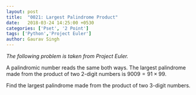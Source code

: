 ```yaml
---
layout: post
title:  "0021: Largest Palindrome Product"
date:   2018-03-24 14:25:00 +0530
categories: ['Pset', '2 Point']
tags: ['Python','Project Euler']
author: Gaurav Singh
---
```

_The following problem is taken from Project Euler._

A palindromic number reads the same both ways. The largest palindrome made from the product of two 2-digit numbers is $9009 = 91 × 99$.

Find the largest palindrome made from the product of two 3-digit numbers.
